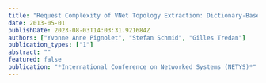 ```yaml
---
title: "Request Complexity of VNet Topology Extraction: Dictionary-Based Attacks"
date: 2013-05-01
publishDate: 2023-08-03T14:03:31.921684Z
authors: ["Yvonne Anne Pignolet", "Stefan Schmid", "Gilles Tredan"]
publication_types: ["1"]
abstract: ""
featured: false
publication: "*International Conference on Networked Systems (NETYS)*"
---
```


